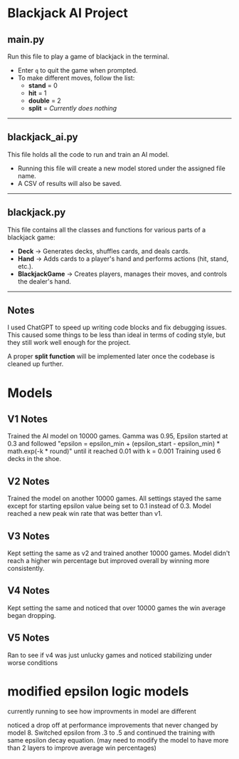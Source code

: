 # Blackjack AI Project

## **main.py**
Run this file to play a game of blackjack in the terminal.  
- Enter `q` to quit the game when prompted.  
- To make different moves, follow the list:  
  - **stand** = 0  
  - **hit** = 1  
  - **double** = 2  
  - **split** = *Currently does nothing*  

---

## **blackjack_ai.py**
This file holds all the code to run and train an AI model.  
- Running this file will create a new model stored under the assigned file name.  
- A CSV of results will also be saved.  

---

## **blackjack.py**
This file contains all the classes and functions for various parts of a blackjack game:  
- **Deck** → Generates decks, shuffles cards, and deals cards.  
- **Hand** → Adds cards to a player's hand and performs actions (hit, stand, etc.).  
- **BlackjackGame** → Creates players, manages their moves, and controls the dealer's hand.  

---

## Notes
I used ChatGPT to speed up writing code blocks and fix debugging issues.  
This caused some things to be less than ideal in terms of coding style, but they still work well enough for the project.  

A proper **split function** will be implemented later once the codebase is cleaned up further.

# Models

## V1 Notes
Trained the AI model on 10000 games. 
Gamma was 0.95, Epsilon started at 0.3 and followed "epsilon = epsilon_min + (epsilon_start - epsilon_min) * math.exp(-k * round)" until it reached 0.01 with k = 0.001
Training used 6 decks in the shoe.

## V2 Notes
Trained the model on another 10000 games. All settings stayed the same except for starting epsilon value being set to 0.1 instead of 0.3. Model reached a new peak win rate that was better than v1.

## V3 Notes
Kept setting the same as v2 and trained another 10000 games. Model didn't reach a higher win percentage but improved overall by winning more consistently. 

## V4 Notes
Kept setting the same and noticed that over 10000 games the win average began dropping.

## V5 Notes
Ran to see if v4 was just unlucky games and noticed stabilizing under worse conditions

# modified epsilon logic models
currently running to see how improvments in model are different

noticed a drop off at performance improvements that never changed by model 8. Switched epsilon from .3 to .5 and continued the training with same epsilon decay equation. (may need to modify the model to have more than 2 layers to improve average win percentages)